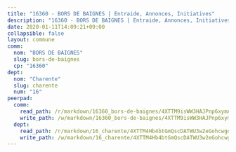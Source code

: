 ```yaml
---
title: "16360 - BORS DE BAIGNES | Entraide, Annonces, Initiatives"
description: "16360 - BORS DE BAIGNES | Entraide, Annonces, Initiatives"
date: 2020-01-11T14:09:21+09:00
collapsible: false
layout: commune
comm:
  nom: "BORS DE BAIGNES"
  slug: bors-de-baignes
  cp: "16360"
dept:
  nom: "Charente"
  slug: charente
  num: "16"
peerpad:
  comm:
    read_path: /r/markdown/16360_bors-de-baignes/4XTTM9isWW3HAJPnp6xymAS8cSnPKUV2iuqStHCVoEDNPhrof
    write_path: /w/markdown/16360_bors-de-baignes/4XTTM9isWW3HAJPnp6xymAS8cSnPKUV2iuqStHCVoEDNPhrof-K3TgUXTfvUR1pyD7boapeZCD21d7TCbJ4rSUMRi2sGH49m3BoqbxeWrsQtiHbv9pAouXw2JmYcmjKtpM5FxNtczY8xFNoDBBPGpsJbXbKwJ6YVVtTgA6J59yJiQMY4DRCdnDarnR
  dept:
    read_path: /r/markdown/16_charente/4XTTM4Hb4btGmQscDATWU3w2eGohcwgqasCDtGWVahJnAEsq8
    write_path: /w/markdown/16_charente/4XTTM4Hb4btGmQscDATWU3w2eGohcwgqasCDtGWVahJnAEsq8-K3TgU9zhAjxEMbYrSr9VB24idAgS7xBryN3TjEsJmsrToRfRc8PWUu9zDXmtMXWLR7TNqZhAPJFsnJ4QbuWpLJvHpyW2q8LZxtsaakTfiMdj4HFsc11ZXzpn4aT8zYKZzSLwV1CA
---
```


